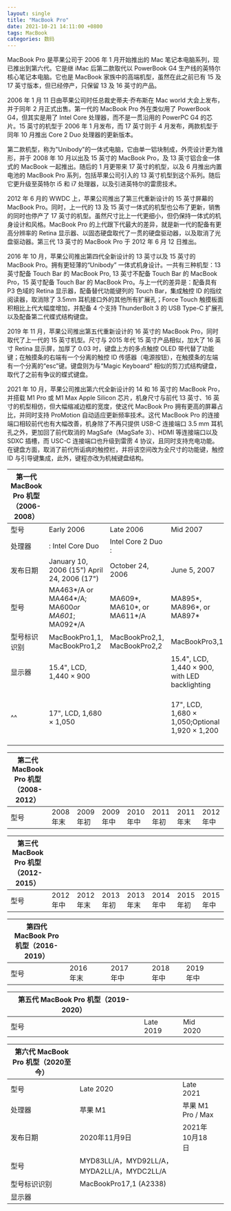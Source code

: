```yaml
---
layout: single
title: "MacBook Pro"
date: 2021-10-21 14:11:00 +0800
tags: MacBook
categories: 数码
---
```


MacBook Pro 是苹果公司于 2006 年 1 月开始推出的 Mac 笔记本电脑系列，现已推出到第六代。它是继 iMac 后第二款取代以 PowerBook G4 生产线的英特尔核心笔记本电脑。它也是 MacBook 家族中的高端机型，虽然在此之前已有 15 及 17 英寸版本，但已经停产，只保留 13 及 16 英寸的产品。

2006 年 1 月 11 日由苹果公司时任总裁史蒂夫·乔布斯在 Mac world 大会上发布，并于同年 2 月正式出售。第一代的 MacBook Pro 外在类似用了 PowerBook G4，但其实是用了 Intel Core 处理器，而不是一贯沿用的 PowerPC G4 的芯片。15 英寸的机型于 2006 年 1 月发布，而 17 英寸则于 4 月发布，两款机型于同年 10 月推出 Core 2 Duo 处理器的更新版本。

第二款机型，称为"Unibody"的一体式电脑，它由单一铝块制成，外壳设计更为锥形，并于 2008 年 10 月以出及 15 英寸的 MacBook Pro，及 13 英寸铝合金一体式的 MacBook 一起推出。随后的 1 月更带来 17 英寸的机型，以及 6 月推出内置电池的 MacBook Pro 系列，包括苹果公司引入的 13 英寸机型到这个系列。随后它更升级至英特尔 i5 和 i7 处理器，以及引进英特尔的雷雳技术。

2012 年 6 月的 WWDC 上，苹果公司推出了第三代重新设计的 15 英寸屏幕的 MacBook Pro。同时，上一代的 13 及 15 英寸一体式的机型也公布了更新，销售的同时也停产了 17 英寸的机型。虽然尺寸比上一代更细小，但仍保持一体式的机身设计和风格。MacBook Pro 的上代跟下代最大的差异，就是新一代的配备有更高分辨率的 Retina 显示器、以固态硬盘取代了一贯的硬盘驱动器，以及取消了光盘驱动器。第三代 13 英寸的 MacBook Pro 于 2012 年 6 月 12 日推出。

2016 年 10 月，苹果公司推出第四代全新设计的 13 英寸以及 15 英寸的 MacBook Pro。拥有更轻薄的“Unibody” 一体式机身设计。一共有三种机型：13 英寸配备 Touch Bar 的 MacBook Pro, 13 英寸不配备 Touch Bar 的 MacBook Pro，15 英寸配备 Touch Bar 的 MacBook Pro。与上一代的差异是：配备具有 P3 色域的 Retina 显示器，配备替代功能键列的 Touch Bar，集成触控 ID 的指纹阅读器，取消除了 3.5mm 耳机接口外的其他所有扩展孔；Force Touch 触摸板面积相比上代大幅度增加，并配备 4 个支持 ThunderBolt 3 的 USB Type-C 扩展孔以及配备第二代蝶式结构键盘。

2019 年 11 月，苹果公司推出第五代重新设计的 16 英寸的 MacBook Pro，同时取代了上一代的 15 英寸机型。尺寸与 2015 年代 15 英寸产品相似，加大了 16 英寸 Retina 显示屏，加厚了 0.03 吋，键盘上方的多点触控 OLED 带代替了功能键；在触摸条的右端有一个分离的触控 ID 传感器（电源按钮），在触摸条的左端有一个分离的“esc”键。键盘则为与“Magic Keyboard” 相似的剪刀式结构键盘，取代了之前有争议的蝶式键盘。

2021 年 10 月，苹果公司推出第六代全新设计的 14 和 16 英寸的 MacBook Pro，并搭载 M1 Pro 或 M1 Max Apple Silicon 芯片，机身尺寸与前代 13 英寸、16 英寸的机型相仿，但大幅缩减边框的宽度，使这代 MacBook Pro 拥有更高的屏幕占比，并同时支持 ProMotion 自动适应更新频率技术。这代 MacBook Pro 的连接端口相较前代也有大幅改善，机身除了不再只提供 USB-C 连接端口 3.5 mm 耳机孔之外，更加回了前代取消的 MagSafe（MagSafe 3）、HDMI 等连接端口以及 SDXC 插槽，而 USC-C 连接端口也升级到雷雳 4 协议，且同时支持充电功能。在键盘方面，取消了前代所诟病的触控栏，并将该空间改为全尺寸的功能键，触控 ID 与引导键集成，此外，键程亦改为机械键盘结构。

| 第一代 MacBook Pro 机型（2006-2008）||||||||
|--|--|--|--|--|--|--|--|
|型号|Early 2006|Late 2006|Mid 2007| Late 2007|Early 2008|Late 2008|
|处理器|: Intel Core Duo| Intel Core 2 Duo :||||||
|发布日期|January 10, 2006 (15") April 24, 2006 (17")|October 24, 2006|June 5, 2007|November 1, 2007|February 26, 2008| October 14, 2008|
|型号|MA463*/A or MA464*/A; MA600*or MA601*; MA092*/A | MA609*, MA610*, or MA611*/A |MA895*, MA896*, or MA897*|MA895*/A, MA896*/A, or MA897*/A |MB133*/A, MB134*/A, or MB166*/A |MB766*/A|
|型号标识识别|MacBookPro1,1, MacBookPro1,2 |MacBookPro2,1, MacBookPro2,2 |  MacBookPro3,1  || MacBookPro4,1| MacBookPro4,1 (re-listed)|
|显示器|15.4", LCD, 1,440 × 900||15.4", LCD, 1,440 × 900, with LED backlighting|||不适用|
|^^|17", LCD, 1,680 × 1,050 || 17", LCD, 1,680 × 1,050;Optional 1,920 × 1,200||17", LCD, 1,680 × 1,050;Optional 1,920 × 1,200, with LED backlighting|17", LCD, 1,920 × 1,200, with LED backlighting|

|第二代 MacBook Pro 机型（2008-2012）||||||||
|--|--|--|--|--|--|--|--|
|型号|2008年末|2009年初|2009年中|2010年中|2011年初|2011年末|2012年中|

|第三代 MacBook Pro 机型（2012-2015）||||||||
|--|--|--|--|--|--|--|--|
|型号|2012年中|2012年末|2013年初|2013年末|2014年中|2015年初|2015年中|

|第四代 MacBook Pro 机型（2016-2019）||||||||||||
|--|--|--|--|--|--|--|--|--|--|--|--|
|型号|2016年末|||2017年中|||2018年中||2019年中|||

|第五代 MacBook Pro 机型（2019-2020）||||
|--|--|--|--|
|型号|Late 2019|Mid 2020||

|第六代 MacBook Pro 机型（2020至今）||||
|--|--|--|--|
|型号|Late 2020|Late 2021||
|处理器|苹果 M1|苹果 M1 Pro / Max||
|发布日期| 2020年11月9日|2021年10月18日||
|型号|MYD83LL/A，MYD92LL/A，MYDA2LL/A，MYDC2LL/A| | |
|型号标识识别|MacBookPro17,1 (A2338)| | |
|显示器||||
